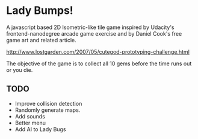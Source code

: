 <h1>Lady Bumps!</h1>

A javascript based 2D Isometric-like tile game inspired by Udacity's frontend-nanodegree arcade game exercise and by Daniel Cook's free game art and related article.

http://www.lostgarden.com/2007/05/cutegod-prototyping-challenge.html

The objective of the game is to collect all 10 gems before the time runs out or you die.

<h2>TODO</h2>
<ul>
<li> Improve collision detection</li>
<li> Randomly generate maps.</li>
<li>
    Add sounds
</li>
<li>
    Better menu
</li>
<li>
    Add AI to Lady Bugs
</li>
</ul>








